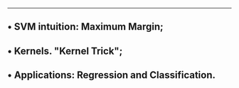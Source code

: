 ------------------------------------------------------------------------------------
• SVM intuition: Maximum Margin;
------------------------------------------------------------------------------------
• Kernels. "Kernel Trick";
------------------------------------------------------------------------------------
• Applications: Regression and Classification.
------------------------------------------------------------------------------------
